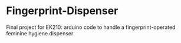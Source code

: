 # Fingerprint-Dispenser
Final project for EK210: arduino code to handle a fingerprint-operated feminine hygiene dispenser
